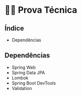 #  👨‍💻 Prova Técnica 

## Índice
-  <a>Dependências</a>


## Dependências 
- Spring Web
- Spring Data JPA 
- Lombok
- Spring Boot DevTools 
- Validation
